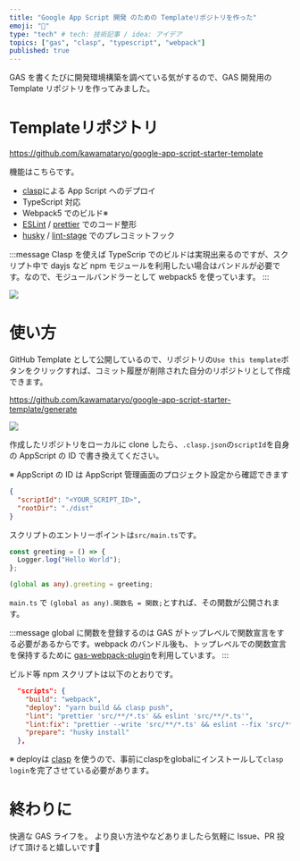 ```yaml
---
title: "Google App Script 開発 のための Templateリポジトリを作った"
emoji: "📔"
type: "tech" # tech: 技術記事 / idea: アイデア
topics: ["gas", "clasp", "typescript", "webpack"]
published: true
---
```


GAS を書くたびに開発環境構築を調べている気がするので、GAS 開発用の Template リポジトリを作ってみました。

# Templateリポジトリ

https://github.com/kawamataryo/google-app-script-starter-template

機能はこちらです。

* [clasp](https://github.com/google/clasp)による App Script へのデプロイ
* TypeScript 対応
* Webpack5 でのビルド※
* [ESLint](https://github.com/eslint/eslint) / [prettier](https://github.com/prettier/prettier) でのコード整形
* [husky](https://github.com/typicode/husky) / [lint-stage](https://github.com/okonet/lint-staged) でのプレコミットフック

:::message
Clasp を使えば TypeScrip でのビルドは実現出来るのですが、スクリプト中で dayjs など npm モジュールを利用したい場合はバンドルが必要です。なので、モジュールバンドラーとして webpack5 を使っています。
:::

![](https://i.gyazo.com/b25400e0755d342039b390c3889822b1.png)



# 使い方

GitHub Template として公開しているので、リポジトリの`Use this template`ボタンをクリックすれば、コミット履歴が削除された自分のリポジトリとして作成できます。

https://github.com/kawamataryo/google-app-script-starter-template/generate

![](https://i.gyazo.com/d61f9538d7faded06d9ec7221e923dc6.png)

作成したリポジトリをローカルに clone したら、`.clasp.json`の`scriptId`を自身の AppScript の ID で書き換えてください。

※ AppScript の ID は AppScript 管理画面のプロジェクト設定から確認できます

```json:.clasp.json
{
  "scriptId": "<YOUR_SCRIPT_ID>",
  "rootDir": "./dist"
}
```

スクリプトのエントリーポイントは`src/main.ts`です。

```ts:src/main.ts
const greeting = () => {
  Logger.log("Hello World");
};

(global as any).greeting = greeting;
```

`main.ts` で `(global as any).関数名 = 関数;`とすれば、その関数が公開されます。

:::message
global に関数を登録するのは GAS がトップレベルで関数宣言をする必要があるからです。webpack のバンドル後も、トップレベルでの関数宣言を保持するために [gas-webpack-plugin](https://github.com/fossamagna/gas-webpack-plugin)を利用しています。
:::

ビルド等 npm スクリプトは以下のとおりです。

```json:package.json
  "scripts": {
    "build": "webpack",
    "deploy": "yarn build && clasp push",
    "lint": "prettier 'src/**/*.ts' && eslint 'src/**/*.ts'",
    "lint:fix": "prettier --write 'src/**/*.ts' && eslint --fix 'src/**/*.ts'",
    "prepare": "husky install"
  },
```

※ deployは [clasp](https://github.com/google/clasp) を使うので、事前にclaspをglobalにインストールして`clasp login`を完了させている必要があります。



# 終わりに
快適な GAS ライフを。
より良い方法やなどありましたら気軽に Issue、PR 投げて頂けると嬉しいです🙏